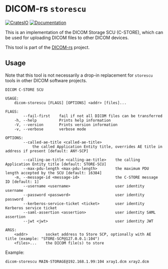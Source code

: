# DICOM-rs `storescu`

[![CratesIO](https://img.shields.io/crates/v/dicom-storescu.svg)](https://crates.io/crates/dicom-storescu)
[![Documentation](https://docs.rs/dicom-storescu/badge.svg)](https://docs.rs/dicom-storescu)

This is an implementation of the DICOM Storage SCU (C-STORE),
which can be used for uploading DICOM files to other DICOM devices.

This tool is part of the [DICOM-rs](https://github.com/Enet4/dicom-rs) project.

## Usage

Note that this tool is not necessarily a drop-in replacement
for `storescu` tools in other DICOM software projects.

```none
DICOM C-STORE SCU

USAGE:
    dicom-storescu [FLAGS] [OPTIONS] <addr> [files]...

FLAGS:
        --fail-first    fail if not all DICOM files can be transferred
    -h, --help          Prints help information
    -V, --version       Prints version information
    -v, --verbose       verbose mode

OPTIONS:
        --called-ae-title <called-ae-title>
            the called Application Entity title, overrides AE title in address if present [default: ANY-SCP]

        --calling-ae-title <calling-ae-title>    the calling Application Entity title [default: STORE-SCU]
        --max-pdu-length <max-pdu-length>        the maximum PDU length accepted by the SCU [default: 16384]
    -m, --message-id <message-id>                the C-STORE message ID [default: 1]
        --username <username>                    user identity username
        --password <password>                    user identity password
        --kerberos-service-ticket <ticket>       user identity Kerberos service ticket
        --saml-assertion <assertion>             user identity SAML assertion
        --jwt <jwt>                              user identity JWT

ARGS:
    <addr>        socket address to Store SCP, optionally with AE title (example: "STORE-SCP@127.0.0.1:104")
    <files>...    the DICOM file(s) to store
```

Example:

```sh
dicom-storescu MAIN-STORAGE@192.168.1.99:104 xray1.dcm xray2.dcm
```
